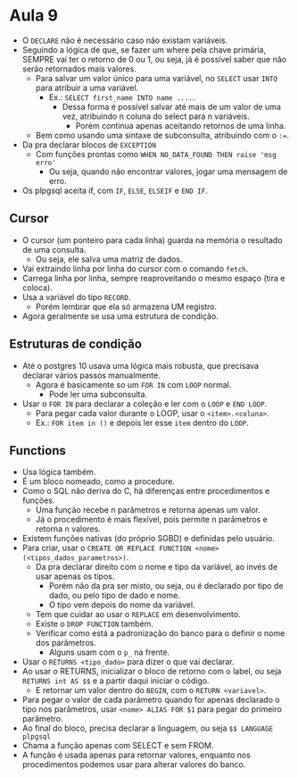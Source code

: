# Aula 9

* O `DECLARE` não é necessário caso não existam variáveis.
* Seguindo a lógica de que, se fazer um where pela chave primária, SEMPRE vai ter o retorno de 0 ou 1, ou seja, já é possível saber que não serão retornados mais valores.
  * Para salvar um valor único para uma variável, no `SELECT` usar `INTO` para atribuir a uma variável.
    * Ex.: `SELECT first_name INTO name ....`.
      * Dessa forma é possível salvar até mais de um valor de uma vez, atribuindo n coluna do select para n variáveis.
        * Porém continua apenas aceitando retornos de uma linha.
  * Bem como usando uma sintaxe de subconsulta, atribuindo com o `:=`.
* Da pra declarar blocos de `EXCEPTION`
  * Com funções prontas como `WHEN NO_DATA_FOUND THEN raise 'msg erro'`
    * Ou seja, quando não encontrar valores, jogar uma mensagem de erro.   
* Os plpgsql aceita if, com `IF`, `ELSE`, `ELSEIF` e `END IF`.

## Cursor
* O cursor (um ponteiro para cada linha) guarda na memória o resultado de uma consulta.
  * Ou seja, ele salva uma matriz de dados.
* Vai extraindo linha por linha do cursor com o comando `fetch`.
* Carrega linha por linha, sempre reaproveitando o mesmo espaço (tira e coloca).
* Usa a variável do tipo `RECORD`.
  * Porém lembrar que ela só armazena UM registro.
* Agora geralmente se usa uma estrutura de condição.

## Estruturas de condição
* Até o postgres 10 usava uma lógica mais robusta, que precisava declarar vários passos manualmente.
  * Agora é basicamente so um `FOR IN` com `LOOP` normal.
    * Pode ler uma subconsulta.
* Usar o `FOR IN` para declarar a coleção e ler com o `LOOP` e `END LOOP`.
  * Para pegar cada valor durante o LOOP, usar o `<item>.<coluna>`.
  * Ex.: `FOR item in ()` e depois ler esse `item` dentro do `LOOP`.

## Functions
* Usa lógica também.
* É um bloco nomeado, como a procedure.
* Como o SQL não deriva do C, há diferenças entre procedimentos e funções.
  * Uma função recebe n parâmetros e retorna apenas um valor.
  * Já o procedimento é mais flexível, pois permite n parâmetros e retorna n valores.
* Existem funções nativas (do próprio SGBD) e definidas pelo usuário.
* Para criar, usar o `CREATE OR REPLACE FUNCTION <nome> (<tipos_dados_parametros>)`.
  * Da pra declarar direito com o nome e tipo da variável, ao invés de usar apenas os tipos.
    * Porém não da pra ser misto, ou seja, ou é declarado por tipo de dado, ou pelo tipo de dado e nome.
    * O tipo vem depois do nome da variável.
  * Tem que cuidar ao usar o `REPLACE` em desenvolvimento.
  * Existe o `DROP FUNCTION` também.
  * Verificar como está a padronização do banco para o definir o nome dos parâmetros.
    * Alguns usam com o `p_` na frente.
* Usar o `RETURNS <tipo_dado>` para dizer o que vai declarar.
* Ao usar o RETURNS, inicializar o bloco de retorno com o label, ou seja `RETURNS int AS $$` e a partir daqui iniciar o código.
  * E retornar um valor dentro do `BEGIN`, com o `RETURN <variavel>`.
* Para pegar o valor de cada parâmetro quando for apenas declarado o tipo nos parâmetros, usar `<nome> ALIAS FOR $1` para pegar do primeiro parâmetro.
* Ao final do bloco, precisa declarar a linguagem, ou seja `$$ LANGUAGE plpgsql`
* Chama a função apenas com SELECT e sem FROM.
* A função é usada apenas para retornar valores, enquanto nos procedimentos podemos usar para alterar valores do banco.
